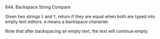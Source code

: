 844. Backspace String Compare

Given two strings `S` and `T`, return if they are equal when both are typed into
empty text editors. `#` means a backspace character.

Note that after backspacing an empty text, the text will continue empty.
